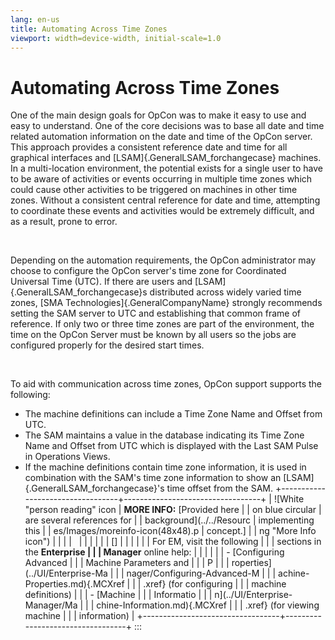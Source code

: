```yaml
---
lang: en-us
title: Automating Across Time Zones
viewport: width=device-width, initial-scale=1.0
---
```


#  Automating Across Time Zones

One of the main design goals for OpCon was to
make it easy to use and easy to understand. One of the core decisions
was to base all date and time related automation information on the date
and time of the OpCon server. This approach
provides a consistent reference date and time for all graphical
interfaces and [LSAM]{.GeneralLSAM_forchangecase} machines. In a multi-location environment, the potential exists for a single user to
have to be aware of activities or events occurring in multiple time
zones which could cause other activities to be triggered on machines in
other time zones. Without a consistent central reference for date and
time, attempting to coordinate these events and activities would be
extremely difficult, and as a result, prone to error.

 

Depending on the automation requirements, the
OpCon administrator may choose to configure
the OpCon server\'s time zone for Coordinated
Universal Time (UTC). If there are users and
[LSAM]{.GeneralLSAM_forchangecase}s distributed across widely varied time zones, [SMA Technologies]{.GeneralCompanyName} strongly recommends
setting the SAM server to UTC and establishing that common frame of
reference. If only two or three time zones are part of the environment,
the time on the OpCon Server must be known by
all users so the jobs are configured properly for the desired start
times.

 

To aid with communication across time zones,
OpCon support supports the following:

-   The machine definitions can include a Time Zone Name and Offset from
    UTC.
-   The SAM maintains a value in the database indicating its Time Zone
    Name and Offset from UTC which is displayed with the Last SAM Pulse
    in Operations Views.
-   If the machine definitions contain time zone information, it is used
    in combination with the SAM\'s time zone information to show an
    [LSAM]{.GeneralLSAM_forchangecase}\'s time offset from the SAM. 
+----------------------------------+----------------------------------+
| ![White \"person reading\" icon  | **MORE INFO:** [Provided here    | | on blue circular                 | are several references for       |
| background](../../Resourc        | implementing this                |
| es/Images/moreinfo-icon(48x48).p | concept.]            |
| ng "More Info icon") |                                  |
|                                  |                                  |
|                                  |                                  |
|                                  | []                   | |                                  |                                  |
|                                  | For EM, visit the following      |
|                                  | sections in the **Enterprise     |
|                                  | Manager** online help:           |
|                                  |                                  |
|                                  | -   [Configuring Advanced        | |                                  |     Machine Parameters and       |
|                                  |     P                            |
|                                  | roperties](../UI/Enterprise-Ma |
|                                  | nager/Configuring-Advanced-M |
|                                  | achine-Properties.md){.MCXref |
|                                  |     .xref} (for configuring      |
|                                  |     machine definitions)         |
|                                  | -   [Machine                     | |                                  |     Informatio                   |
|                                  | n](../UI/Enterprise-Manager/Ma |
|                                  | chine-Information.md){.MCXref |
|                                  |     .xref} (for viewing machine  |
|                                  |     information)                 |
+----------------------------------+----------------------------------+
:::

 

